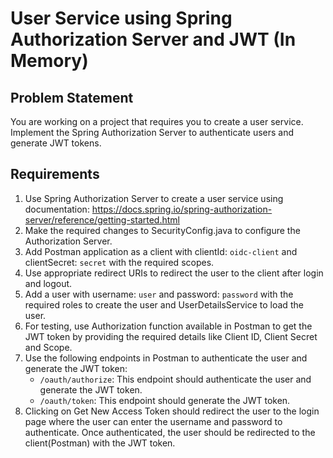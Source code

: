 # User Service using Spring Authorization Server and JWT (In Memory)

## Problem Statement

You are working on a project that requires you to create a user service. Implement the Spring Authorization Server to authenticate users and generate JWT tokens. 

## Requirements
1. Use Spring Authorization Server to create a user service using documentation: https://docs.spring.io/spring-authorization-server/reference/getting-started.html
2. Make the required changes to SecurityConfig.java to configure the Authorization Server.
3. Add Postman application as a client with clientId: `oidc-client` and clientSecret: `secret` with the required scopes.
4. Use appropriate redirect URIs to redirect the user to the client after login and logout.
5. Add a user with username: `user` and password: `password` with the required roles to create the user and UserDetailsService to load the user.
6. For testing, use Authorization function available in Postman to get the JWT token by providing the required details like Client ID, Client Secret and Scope.
7. Use the following endpoints in Postman to authenticate the user and generate the JWT token:
    - `/oauth/authorize`: This endpoint should authenticate the user and generate the JWT token.
    - `/oauth/token`: This endpoint should generate the JWT token.
8. Clicking on Get New Access Token should redirect the user to the login page where the user can enter the username and password to authenticate. Once authenticated, the user should be redirected to the client(Postman) with the JWT token.
